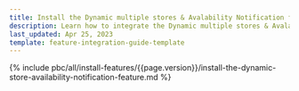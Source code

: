 ```yaml
---
title: Install the Dynamic multiple stores & Avalability Notification feature
description: Learn how to integrate the Dynamic multiple stores & Avalability Notification feature into a Spryker project.
last_updated: Apr 25, 2023
template: feature-integration-guide-template
---
```


{% include pbc/all/install-features/{{page.version}}/install-the-dynamic-store-availability-notification-feature.md %} <!-- To edit, see /_includes/pbc/all/install-features/202304.0/install-the-dynamic-store-availability-notification-feature.md -->
